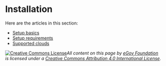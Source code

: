 # Installation

Here are the articles in this section:

* [Setup basics](https://urban.digit.org/platform/installation/more-deploy-docs)
* [Setup requirements](https://urban.digit.org/platform/installation/more-deploy-docs/setup-digit)
* [Supported clouds](https://urban.digit.org/platform/installation/more-deploy-docs/infra-structure-overview)

[![Creative Commons License](https://i.creativecommons.org/l/by/4.0/80x15.png)_​_](http://creativecommons.org/licenses/by/4.0/)_All content on this page by_ [_eGov Foundation_](https://egov.org.in/) _is licensed under a_ [_Creative Commons Attribution 4.0 International License_](http://creativecommons.org/licenses/by/4.0/)_._
